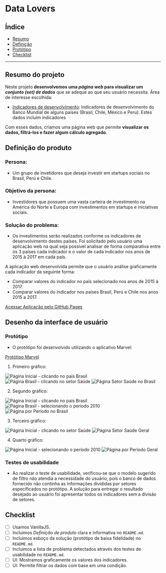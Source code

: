 # Data Lovers

## Índice

* [Resumo](#resumo-do-projeto)
* [Definição](#definição-do-produto)
* [Protótipo](#desenho-da-interface-de-usuário)
* [Checklist](#checklist)

***


## Resumo do projeto

Neste projeto **desenvolvemos uma _página web_ para visualizar um
_conjunto (set) de dados_** que se adeque ao que seu usuário necessita.
Área de interesse escolhida:

* [Indicadores de desenvolvimento](src/data/worldbank/worldbank.json):
  Indicadores de desenvolvimento do Banco Mundial de alguns países (Brasil, Chile, México e Peru). Estes dados incluim indicadores

Com esses dados, criamos uma página web que permite **visualizar os dados,
filtrá-los e fazer algum cálculo agregado**. 


## Definição do produto

### Persona:
- Um grupo de invetidores que deseja investir em startups sociais no Brasil, Perú e Chile.

### Objetivo da persona:
- Investidores que possuem uma vasta carteira de investimento na América do Norte e Europa com investimentos em startups e iniciativas sociais.

### Solução do problema:
- Os investimentos serão realizados conforme os indicadores de desenvolvimento destes países. Foi solicitado pelo usuário uma aplicação web na qual seja possível analisar de forma comparativa entre os 3 países cada indicador e o valor de cada indicador nos anos de 2015 à 2017 em cada país.

A aplicação web desenvolvida permite que o usuário análise graficamente cada indicador 
da seguinte forma:

* Comparar valores do indicador no país selecionado nos anos de 2015 à 2017.
* Comparar valores do indicador nos países Brasil, Perú e Chile nos anos 2015 a 2017.
 
 [Acessar Aplicação pelo GitHub Pages](https://amanda-gomes.github.io/data-lovers/)

## Desenho da interface de usuário

### Protótipo

- O protótipo foi desenvolvido utilizando o aplicativo Marvel:

[Protótipo Marvel](https://marvelapp.com/4f85cje/screen/53773929)

1. Primeiro gráfico:

![Página Inicial - clicando no país Brasil](src/img/inicial1.jpg)
![Página Brasil - clicando no setor `Saúde`](src/img/brasil1.jpg)
![Página Setor Saúde no Brasil](src/img/indicador_por_pais.jpg)

2. Segundo gráfico:

![Página Inicial - clicando no país `Brasil`](src/img/inicial1.jpg)
![Página Brasil - selecionando o período `2010`](src/img/brasil2.jpg)
![Página por Período no Brasil](src/img/indicadores_pais_por_ano.jpg)

3. Terceiro gráfico:

![Página Inicial - clicando no setor `Saúde`](src/img/inicial2.jpg)
![Página Setor Saúde Geral](src/img/indicador_de_todos_os_paises.jpg)

4. Quarto gráfico:

![Página Inicial - selecionando o período `2010`](src/img/inicial3.jpg)
![Página por Período Geral](src/img/indicador_de_todos_os_paises_por_ano.jpg)

### Testes de usabilidade

- Ao realizar o teste de usabilidade, verificou-se que o modelo sugerido de filtro não atendia a necessidade do usuário, pois o banco de dados fornecido não continha as informações divididas por setores especificados no protótipo. A solução para entregar o resultado desejado ao usuário foi apresentar todos os indicadores sem a divisão de setores.

## Checklist

* [ ] Usamos VanillaJS.
* [ ] Incluimos _Definição de produto_ clara e informativa no `README.md`.
* [ ] Incluimos esboço da solução (protótipo de baixa fidelidade) no `README.md`.
* [ ] Incluimos a lista de problema detectados através dos testes de usabilidade
  no `README.md`.
* [ ] UI: Mostramos graficamente os valores dos indicadores.
* [ ] UI: Permite filtrar os dados com base em uma condição.
